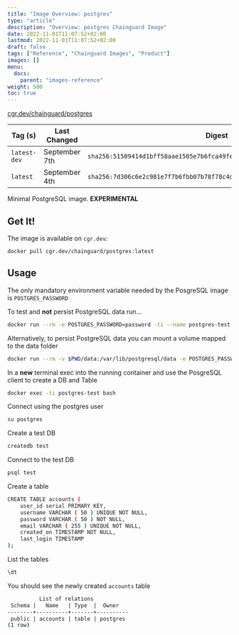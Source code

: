 ```yaml
---
title: "Image Overview: postgres"
type: "article"
description: "Overview: postgres Chainguard Image"
date: 2022-11-01T11:07:52+02:00
lastmod: 2022-11-01T11:07:52+02:00
draft: false
tags: ["Reference", "Chainguard Images", "Product"]
images: []
menu:
  docs:
    parent: "images-reference"
weight: 500
toc: true
---
```


[cgr.dev/chainguard/postgres](https://github.com/chainguard-images/images/tree/main/images/postgres)

| Tag (s)       | Last Changed  | Digest                                                                    |
|---------------|---------------|---------------------------------------------------------------------------|
|  `latest-dev` | September 7th | `sha256:51509414d1bff58aae1505e7b6fca49fe352456b89e0ce86d953cf64fcc44bc0` |
|  `latest`     | September 4th | `sha256:7d306c6e2c981e7f7b6fbb07b78f78c4dd438696f71436b15aa3d63bb02be5b3` |



Minimal PostgreSQL image. **EXPERIMENTAL**

## Get It!

The image is available on `cgr.dev`:

```
docker pull cgr.dev/chainguard/postgres:latest
```

## Usage

The only mandatory environment variable needed by the PosgreSQL image is `POSTGRES_PASSWORD`

To test and __not__ persist PostgreSQL data run...
```sh
docker run --rm -e POSTGRES_PASSWORD=password -ti --name postgres-test cgr.dev/chainguard/postgres:latest
```

Alternatively, to persist PostgreSQL data you can mount a volume mapped to the data folder
```sh
docker run --rm -v $PWD/data:/var/lib/postgresql/data -e POSTGRES_PASSWORD=password -ti --name postgres-test cgr.dev/chainguard/postgres:latest
```

In a __new__ terminal exec into the running container and use the PosgreSQL client to create a DB and Table
```sh
docker exec -ti postgres-test bash
```

Connect using the postgres user
```sh
su postgres
```

Create a test DB
```sh
createdb test
```

Connect to the test DB
```sh
psql test
```

Create a table
```sh
CREATE TABLE accounts (
	user_id serial PRIMARY KEY,
	username VARCHAR ( 50 ) UNIQUE NOT NULL,
	password VARCHAR ( 50 ) NOT NULL,
	email VARCHAR ( 255 ) UNIQUE NOT NULL,
	created_on TIMESTAMP NOT NULL,
	last_login TIMESTAMP
);
```

List the tables
```sh
\dt
```

You should see the newly created `accounts` table
```sh
          List of relations
 Schema |   Name   | Type  |  Owner
--------+----------+-------+----------
 public | accounts | table | postgres
(1 row)
```

